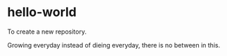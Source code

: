 # hello-world
To create a new repository.

Growing everyday instead of dieing everyday, there is no between in this. 
